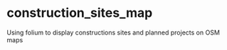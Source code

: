 # construction_sites_map
Using folium to display constructions sites and planned projects on OSM maps
